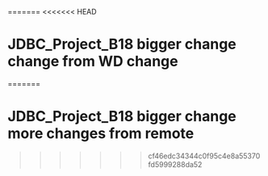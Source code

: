 
=======
<<<<<<< HEAD
# JDBC_Project_B18 bigger change change from WD change
=======
# JDBC_Project_B18 bigger change more changes from remote
>>>>>>> cf46edc34344c0f95c4e8a55370fd5999288da52



